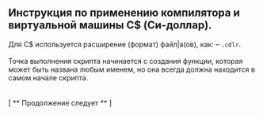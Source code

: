 Инструкция по применению компилятора и виртуальной машины C$ (Си-доллар).
-
Для C$ используется расширение (формат) файл|а(ов), как: – `.cdlr`.
<br>
<br>
Точка выполнения скрипта начинается с создания функции, которая может быть названа любым именем, но она всегда должна находится в самом начале скрипта.
<br>
<br>
<br>
[
** Продолжение следует **
]
